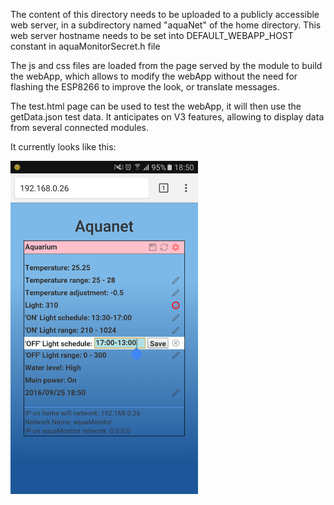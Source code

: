 
The content of this directory needs to be uploaded to a publicly accessible web server, in a subdirectory named "aquaNet" of the home directory.
This web server hostname needs to be set into DEFAULT_WEBAPP_HOST constant in aquaMonitorSecret.h file

The js and css files are loaded from the page served by the module to build the webApp, which allows to modify the webApp without the need for flashing the ESP8266 to improve the look, or translate messages.

The test.html page can be used to test the webApp, it will then use the getData.json test data.
It anticipates on V3 features, allowing to display data from several connected modules.

It currently looks like this:

<img src="../aquaNet.png" width="300px"/>
